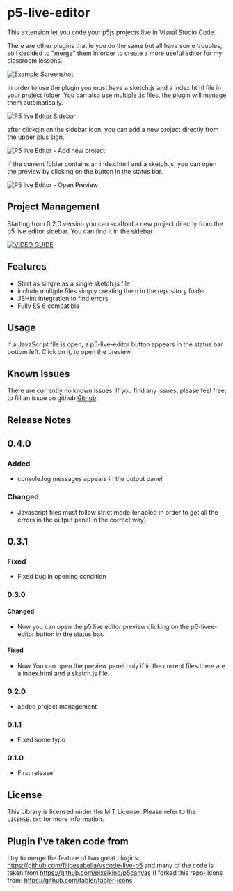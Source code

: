 # p5-live-editor

This extension let you code your p5js projects live in Visual Studio Code.

There are other plugins that le you do the same but all have some troubles, so I decided to "merge" them in order to create a more useful editor for my classroom lessons.

![Example Screenshot](images/example_01.png)

In order to use the plugin you must have a sketch.js and a index.html file in your project folder. You can also use multiple .js files, the plugin will manage them automatically.

![P5 live Editor Sidebar](images/sidebar.png)

after clickgin on the sidebar icon, you can add a new project directly from the upper plus sign.

![P5 live Editor - Add new project](images/treeview_add.png)

If the current folder contains an index.html and a sketch.js, you can open the preview by clicking on the button in the status bar.

![P5 live Editor - Open Preview](images/preview.png)

## Project Management

Starting from 0.2.0 version you can scaffold a new project directly from the p5 live editor sidebar. You can find it in the sidebar

[![VIDEO GUIDE](images/presentazione-p5-live-editor.jpg)](https://youtu.be/y-4vhQOSbwY "Video Youtube")

## Features

- Start as simple as a single sketch.js file
- include multiple files simply creating them in the repository folder
- JSHint integration to find errors
- Fully ES 6 compatible

## Usage

If a JavaScript file is open, a p5-live-editor button appears in the status bar bottom left. Click on it, to open the preview.

## Known Issues

There are currently no known issues. If you find any issues, please feel free, to fill an issue on github [Github](https://github.com/ProfAndreaPollini/vscode-p5-live-editor/issues).

## Release Notes

## 0.4.0

### Added

- console.log messages appears in the output panel

### Changed

- Javascript files must follow strict mode (enabled in order to get all the errors in the output panel in the correct way)

## 0.3.1

### Fixed

- Fixed bug in opening condition

### 0.3.0

#### Changed

- Now you can open the p5 live editor preview clicking on the p5-livee-editor button in the status bar.

#### Fixed

- Now You can open the preview panel only if in the current files there are a index.html and a sketch.js file.

### 0.2.0

- added project management

### 0.1.1

- Fixed some typo

### 0.1.0

- First release

## License

This Library is licensed under the MIT License. Please refer to the `LICENSE.txt` for more information.

## Plugin I've taken code from

I try to merge the feature of two great plugins: https://github.com/filipesabella/vscode-live-p5 and many of the code is taken from https://github.com/pixelkind/p5canvas (I forked this repo)
Icons from: https://github.com/tabler/tabler-icons

